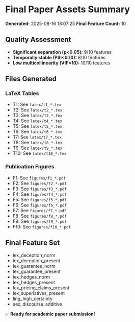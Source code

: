 # Final Paper Assets Summary
**Generated:** 2025-08-16 18:07:25
**Final Feature Count:** 10

## Quality Assessment
- **Significant separation (p<0.05):** 9/10 features
- **Temporally stable (PSI<0.10):** 8/10 features
- **Low multicollinearity (VIF<10):** 10/10 features

## Files Generated
### LaTeX Tables
- T1: See `latex/t1_*.tex`
- T2: See `latex/t2_*.tex`
- T3: See `latex/t3_*.tex`
- T4: See `latex/t4_*.tex`
- T5: See `latex/t5_*.tex`
- T6: See `latex/t6_*.tex`
- T7: See `latex/t7_*.tex`
- T8: See `latex/t8_*.tex`
- T9: See `latex/t9_*.tex`
- T10: See `latex/t10_*.tex`
### Publication Figures
- F1: See `figures/f1_*.pdf`
- F2: See `figures/f2_*.pdf`
- F3: See `figures/f3_*.pdf`
- F4: See `figures/f4_*.pdf`
- F5: See `figures/f5_*.pdf`
- F6: See `figures/f6_*.pdf`
- F7: See `figures/f7_*.pdf`
- F8: See `figures/f8_*.pdf`
- F9: See `figures/f9_*.pdf`
- F10: See `figures/f10_*.pdf`

## Final Feature Set
- lex_deception_norm
- lex_deception_present
- lex_guarantee_norm
- lex_guarantee_present
- lex_hedges_norm
- lex_hedges_present
- lex_pricing_claims_present
- lex_superlatives_present
- ling_high_certainty
- seq_discourse_additive

✅ **Ready for academic paper submission!**
